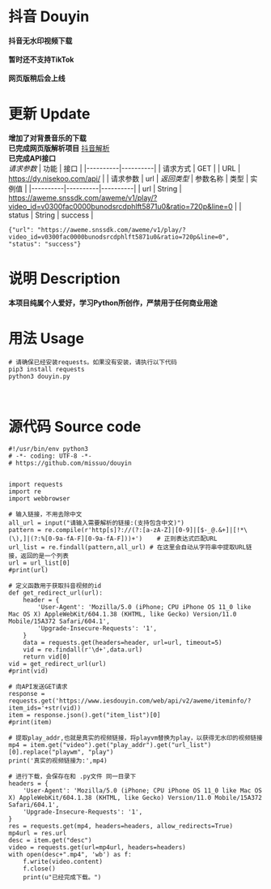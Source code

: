 # 抖音 Douyin
**抖音无水印视频下载** <br><br>
**暂时还不支持TikTok** <br><br>
**网页版稍后会上线**
<br>

# 更新 Update
**增加了对背景音乐的下载** <br>
**已完成网页版解析项目** [抖音解析](https://dy.nisekoo.com) <br>
**已完成API接口**
<br>
*请求参数*
| 功能 | 接口 |
|----------|----------|
| 请求方式  | GET |
| URL  | https://dy.nisekoo.com/api/ |
| 请求参数  | url |
*返回类型*
| 参数名称  | 类型 |  实例值  |
|----------|----------|----------|
| url | String | https://aweme.snssdk.com/aweme/v1/play/?video_id=v0300fac0000bunodsrcdphlft5871u0&ratio=720p&line=0  |
| status  | String | success |
~~~
{"url": "https://aweme.snssdk.com/aweme/v1/play/?video_id=v0300fac0000bunodsrcdphlft5871u0&ratio=720p&line=0", "status": "success"}
~~~

# 说明 Description
**本项目纯属个人爱好，学习Python所创作，严禁用于任何商业用途**
<br>

# 用法 Usage
~~~
# 请确保已经安装requests。如果没有安装，请执行以下代码
pip3 install requests
python3 douyin.py
~~~
<br>

# 源代码 Source code
~~~
#!/usr/bin/env python3
# -*- coding: UTF-8 -*-
# https://github.com/missuo/douyin


import requests
import re
import webbrowser

# 输入链接，不用去除中文
all_url = input("请输入需要解析的链接:(支持包含中文)") 
pattern = re.compile(r'http[s]?://(?:[a-zA-Z]|[0-9]|[$-_@.&+]|[!*\(\),]|(?:%[0-9a-fA-F][0-9a-fA-F]))+')    # 正则表达式匹配URL
url_list = re.findall(pattern,all_url) # 在这里会自动从字符串中提取URL链接，返回的是一个列表
url = url_list[0]
#print(url)

# 定义函数用于获取抖音视频的id
def get_redirect_url(url):
	header = {
		'User-Agent': 'Mozilla/5.0 (iPhone; CPU iPhone OS 11_0 like Mac OS X) AppleWebKit/604.1.38 (KHTML, like Gecko) Version/11.0 Mobile/15A372 Safari/604.1',
		'Upgrade-Insecure-Requests': '1',
	}
	data = requests.get(headers=header, url=url, timeout=5)
	vid = re.findall(r'\d+',data.url)
	return vid[0]
vid = get_redirect_url(url)
#print(vid)

# 向API发送GET请求
response = requests.get('https://www.iesdouyin.com/web/api/v2/aweme/iteminfo/?item_ids='+str(vid))
item = response.json().get("item_list")[0]
#print(item)

# 提取play_addr,也就是真实的视频链接，将playvm替换为play，以获得无水印的视频链接
mp4 = item.get("video").get("play_addr").get("url_list")[0].replace("playwm", "play")
print('真实的视频链接为:',mp4)

# 进行下载，会保存在和 .py文件 同一目录下
headers = {
	'User-Agent': 'Mozilla/5.0 (iPhone; CPU iPhone OS 11_0 like Mac OS X) AppleWebKit/604.1.38 (KHTML, like Gecko) Version/11.0 Mobile/15A372 Safari/604.1',
	'Upgrade-Insecure-Requests': '1',
}
res = requests.get(mp4, headers=headers, allow_redirects=True)
mp4url = res.url
desc = item.get("desc")
video = requests.get(url=mp4url, headers=headers)
with open(desc+".mp4", 'wb') as f:
	f.write(video.content)
	f.close()
	print(u"已经完成下载。")
~~~

